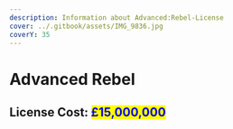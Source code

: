```yaml
---
description: Information about Advanced:Rebel-License
cover: ../.gitbook/assets/IMG_9836.jpg
coverY: 35
---
```


# Advanced Rebel

## License Cost: <mark style="color:blue;">£15,000,000</mark>
